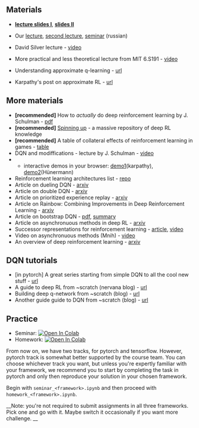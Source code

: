## Materials
* [__lecture slides I__](https://yadi.sk/i/kGPiXpse3NR3n8), [__slides II__](https://yadi.sk/i/H07O_XEh3NR3oV)
* Our [lecture](https://yadi.sk/i/AHDU2p_j3FT3nr), [second lecture](https://yadi.sk/i/yBO0q4mI3GAxYd), [seminar](https://yadi.sk/i/EeUeheri3FT3ra) (russian)


* David Silver lecture - [video](https://www.youtube.com/watch?v=UoPei5o4fps)
* More practical and less theoretical lecture from MIT 6.S191 - [video](https://www.youtube.com/watch?v=xWe58WGWmlk)
* Understanding approximate q-learning - [url](https://danieltakeshi.github.io/2016/10/31/going-deeper-into-reinforcement-learning-understanding-q-learning-and-linear-function-approximation/)
* Karpathy's post on approximate RL - [url](http://karpathy.github.io/2016/05/31/rl/)

## More materials
* __[recommended]__ How to _actually_ do deep reinforcement learning by J. Schulman - [pdf](http://rll.berkeley.edu/deeprlcourse/docs/nuts-and-bolts.pdf)
* __[recommended]__ [Spinning up](https://spinningup.openai.com/en/latest/) - a massive repository of deep RL knowledge
* __[recommended]__ A table of collateral effects of reinforcement learning in games - [table](https://docs.google.com/spreadsheets/d/e/2PACX-1vRPiprOaC3HsCf5Tuum8bRfzYUiKLRqJmbOoC-32JorNdfyTiRRsR7Ea5eWtvsWzuxo8bjOxCG84dAg/pubhtml?fbclid=IwAR114qpVxlzU8vO8BiMRbpPKUIci8sHsOoUZ16-_0yVtABr6AW1-AZKFXWg)
* DQN and modiffications - lecture by J. Schulman - [video](https://www.youtube.com/watch?v=h1-pj4Y9-kM)
* * interactive demos in your browser: [demo1](http://cs.stanford.edu/people/karpathy/convnetjs/demo/rldemo.html)(karpathy), [demo2](http://janhuenermann.com/projects/learning-to-drive)(Hünermann)
* Reinforcement learning architectures list - [repo](https://github.com/5vision/deep-reinforcement-learning-networks)
* Article on dueling DQN - [arxiv](https://arxiv.org/pdf/1511.06581.pdf)
* Article on double DQN - [arxiv](https://arxiv.org/abs/1509.06461)
* Article on prioritized experience replay - [arxiv](https://arxiv.org/abs/1511.05952)
* Article on Rainbow: Combining Improvements in Deep Reinforcement Learning - [arxiv](https://arxiv.org/abs/1710.02298)
* Article on bootstrap DQN - [pdf](https://papers.nips.cc/paper/6501-deep-exploration-via-bootstrapped-dqn.pdf), [summary](http://pemami4911.github.io/paper-summaries/2016/08/16/Deep-exploration.html)
* Article on asynchronuous methods in deep RL - [arxiv](https://arxiv.org/abs/1602.01783)
* Successor representations for reinforcement learning - [article](https://arxiv.org/abs/1606.02396), [video](https://www.youtube.com/watch?v=kNqXCn7K-BM&feature=youtu.be)
* Video on asynchronuous methods (Mnih) - [video](https://www.youtube.com/watch?v=9sx1_u2qVhQ)
* An overview of deep reinforcement learning - [arxiv](https://arxiv.org/pdf/1701.07274v1.pdf)

## DQN tutorials
* [in pytorch] A great series starting from simple DQN to all the cool new stuff - [url](https://github.com/higgsfield/RL-Adventure)
* A guide to deep RL from ~scratch (nervana blog) - [url](https://www.nervanasys.com/demystifying-deep-reinforcement-learning/)
* Building deep q-network from ~scratch (blog) - [url](https://jaromiru.com/2016/09/27/lets-make-a-dqn-theory/)
* Another guide guide to DQN from ~scratch (blog) - [url](https://rubenfiszel.github.io/posts/rl4j/2016-08-24-Reinforcement-Learning-and-DQN.html)


## Practice

* Seminar: [![Open In Colab](https://colab.research.google.com/assets/colab-badge.svg)](https://colab.research.google.com/github/yandexdataschool/Practical_RL/blob/spring19/_under_construction/week4_approx_rl/seminar_pytorch.ipynb)
* Homework: [![Open In Colab](https://colab.research.google.com/assets/colab-badge.svg)](https://colab.research.google.com/github/yandexdataschool/Practical_RL/blob/spring19/_under_construction/week4_approx_rl/homework_pytorch_main.ipynb#scrollTo=KVvvo7k_ap8w)


From now on, we have two tracks, for pytorch and tensorflow. However, pytorch track is somewhat better supported by the course team. You can choose whichever track you want, but unless you're expertly familiar with your framework, we recommend you to start by completing the task in pytorch and only then reproduce your solution in your chosen framework.

Begin with `seminar_<framework>.ipynb` and then proceed with `homework_<framework>.ipynb`.


__Note: you're not required to submit assignments in all three frameworks. Pick one and go with it. Maybe switch it occasionally if you want more challenge. __


